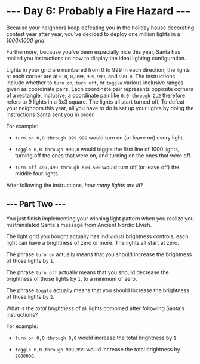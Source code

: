 # --- Day 6: Probably a Fire Hazard ---

Because your neighbors keep defeating you in the holiday house decorating contest year after year, you've decided to deploy one million lights in a *1000x1000 grid*.

Furthermore, because you've been especially nice this year, Santa has mailed you instructions on how to display the ideal lighting configuration.

Lights in your grid are numbered from 0 to 999 in each direction; the lights at each corner are at `0,0`, `0,999`, `999,999`, and `999,0`. The instructions include whether to `turn on`, `turn off`, or `toggle` various inclusive ranges given as coordinate pairs.  Each coordinate pair represents opposite corners of a rectangle, inclusive; a coordinate pair like `0,0 through 2,2` therefore refers to 9 lights in a 3x3 square.  The lights all start turned off.
To defeat your neighbors this year, all you have to do is set up your lights by doing the instructions Santa sent you in order.

For example:


 - `turn on 0,0 through 999,999` would turn on (or leave on) every light.

 - `toggle 0,0 through 999,0` would toggle the first line of 1000 lights, turning off the ones that were on, and turning on the ones that were off.

 - `turn off 499,499 through 500,500` would turn off (or leave off) the middle four lights.


After following the instructions, *how many lights are lit*?


## --- Part Two ---

You just finish implementing your winning light pattern when you realize you mistranslated Santa's message from Ancient Nordic Elvish.

The light grid you bought actually has individual brightness controls; each light can have a brightness of zero or more.  The lights all start at zero.

The phrase `turn on` actually means that you should increase the brightness of those lights by `1`.

The phrase `turn off` actually means that you should decrease the brightness of those lights by `1`, to a minimum of zero.

The phrase `toggle` actually means that you should increase the brightness of those lights by `2`.

What is the *total brightness* of all lights combined after following Santa's instructions?

For example:


 - `turn on 0,0 through 0,0` would increase the total brightness by `1`.

 - `toggle 0,0 through 999,999` would increase the total brightness by `2000000`.


